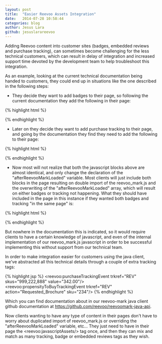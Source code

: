```yaml
---
layout: post
title:  "Easier Reevoo Assets Integration"
date:   2014-07-28 10:58:44
categories: blog
author: Jesus Lara
github: jesuslarareevoo
---
```


Adding Reevoo content into customer sites (badges, embedded reviews and purchase tracking), can sometimes become challenging for the less technical customers, which can result in delay of integration and increased support time devoted by the development team to help troubleshoot this integration.

As an example, looking at the current technical documentation being handed to customers, they could end up in situations like the one described in the following steps:

* They decide they want to add badges to their page, so following the current documentation they add the following in their page:

{% highlight html %}
<script id="reevoomark-loader" type="text/javascript" charset="utf-8">
  (function() {
    var script = document.createElement('script');
    script.type = 'text/javascript';
    script.src = 'http://cdn.mark.reevoo.com/assets/reevoo_mark.js';
    var s = document.getElementById('reevoomark-loader');
    s.parentNode.insertBefore(script, s);
  })();
  
  afterReevooMarkLoaded = [function() {
    ReevooApi.load('TRKREF', function(retailer) {
   	  retailer.init_badges();
    });
  }];
</script>
{% endhighlight %}

* Later on they decide they want to add purchase tracking to their page, and going by the documentation they find they need to add the following to their page:

{% highlight html %}
<script id="reevoomark-loader" type="text/javascript" charset="utf-8">
  (function() {
    var script = document.createElement('script');
    script.type = 'text/javascript';
    script.src = 'http://cdn.mark.reevoo.com/assets/reevoo_mark.js';
    var s = document.getElementById('reevoomark-loader');
    s.parentNode.insertBefore(script, s);
  })();
  
  afterReevooMarkLoaded = [function(){
    ReevooApi.load('TRKREF', function(retailer){
      retailer.track_purchase(["SKU1", "SKU2"], orderValue);
    });
  }];
</script>
{% endhighlight %}


* Now most will not realize that both the javascript blocks above are almost identical, and only change the declaration of the "afterReevooMarkLoaded" variable. Most clients will just include both blocks in the page resulting on double import of the reevoo_mark.js and the overwriting of the "afterReevooMarkLoaded" array, which will result on either badges or tracking not happening.
What they should have included in the page in this instance if they wanted both badges and tracking "in the same page" is:

{% highlight html %}
<script id="reevoomark-loader" type="text/javascript" charset="utf-8">
  (function() {
    var script = document.createElement('script');
    script.type = 'text/javascript';
    script.src = 'http://cdn.mark.reevoo.com/assets/reevoo_mark.js';
    var s = document.getElementById('reevoomark-loader');
    s.parentNode.insertBefore(script, s);
  })();
  
  afterReevooMarkLoaded = [
    function() {
      ReevooApi.load('TRKREF', function(retailer) {
        retailer.init_badges();
      });
    },
    
    function(){
      ReevooApi.load('TRKREF', function(retailer){
        retailer.track_purchase(["SKU1", "SKU2"], orderValue);
      });
    }
  ];
</script>
{% endhighlight %}

But nowhere in the documentation this is indicated, so it would require clients to have a certain knowledge of javascript, and even of the internal implementation of our reevoo_mark.js javascript in order to be successful implementing this without support from our technical team.


In order to make integration easier for customers using the java client, we've abstracted all this technical details through a couple of extra tracking tags:


{% highlight jsp %}
<reevoo:purchaseTrackingEvent trkref="REV" skus="999,222,888" value="342.00"/>
<reevoo:propensityToBuyTrackingEvent trkref="REV" action="Requested_Brochure" sku="234"/>
{% endhighlight %}

Which you can find documentation about in our reevoo-mark java client github documentation at <a href="https://github.com/reevoo/reevoomark-java-api" target="_blank">https://github.com/reevoo/reevoomark-java-api</a>.

Now clients wanting to have any type of content in their pages don't have to worry about duplicated import of reevoo_mark.js or overriding the "afterReevooMarkLoaded" variable, etc... They just need to have in their page the  &lt;reevoo:javascriptAssets/&gt; tag once, and then they can mix and match as many tracking, badge or embedded reviews tags as they wish.

